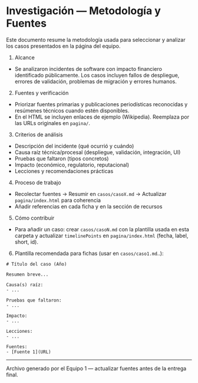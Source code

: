 # Investigación — Metodología y Fuentes

Este documento resume la metodología usada para seleccionar y analizar los casos presentados en
la página del equipo.

1. Alcance

- Se analizaron incidentes de software con impacto financiero identificado públicamente. Los casos
  incluyen fallos de despliegue, errores de validación, problemas de migración y errores humanos.

2. Fuentes y verificación

- Priorizar fuentes primarias y publicaciones periodísticas reconocidas y resúmenes técnicos cuando estén disponibles.
- En el HTML se incluyen enlaces de ejemplo (Wikipedia). Reemplaza por las URLs originales en `pagina/`.

3. Criterios de análisis

- Descripción del incidente (qué ocurrió y cuándo)
- Causa raíz técnica/procesal (despliegue, validación, integración, UI)
- Pruebas que faltaron (tipos concretos)
- Impacto (económico, regulatorio, reputacional)
- Lecciones y recomendaciones prácticas

4. Proceso de trabajo

- Recolectar fuentes → Resumir en `casos/casoX.md` → Actualizar `pagina/index.html` para coherencia
- Añadir referencias en cada ficha y en la sección de recursos

5. Cómo contribuir

- Para añadir un caso: crear `casos/casoN.md` con la plantilla usada en esta carpeta y actualizar
  `timelinePoints` en `pagina/index.html` (fecha, label, short, id).

6. Plantilla recomendada para fichas (usar en `casos/caso1.md`..):

```
# Título del caso (Año)

Resumen breve...

Causa(s) raíz:
- ...

Pruebas que faltaron:
- ...

Impacto:
- ...

Lecciones:
- ...

Fuentes:
- [Fuente 1](URL)
```

---

Archivo generado por el Equipo 1 — actualizar fuentes antes de la entrega final.
